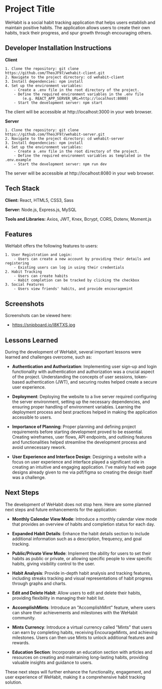 
# Project Title

WeHabit is a social habit tracking application that helps users establish and maintain positive habits. The application allows users to create their own habits, track their progress, and spur growth through encouraging others.
## Developer Installation Instructions

**Client**

    1. Clone the repository: git clone https://github.com/TheoJF97/wehabit-client.git
    2. Navigate to the project directory: cd wehabit-client
    3. Install dependencies: npm install
    4. Set up the environment variables:
        - Create a .env file in the root directory of the project.
        - Define the required environment variables in the .env file 
            (e.g. REACT_APP_SERVER_URL=http://localhost:8080)
        - Start the development server: npm start
The client will be accessible at http://localhost:3000 in your web browser.

**Server**

    1. Clone the repository: git clone https://github.com/TheoJF97/wehabit-server.git
    2. Navigate to the project directory: cd wehabit-server
    3. Install dependencies: npm install
    4. Set up the environment variables:
        - Create a .env file in the root directory of the project.
        - Define the required environment variables as templated in the .env.example 
        - Start the development server: npm run dev
The server will be accessible at http://localhost:8080 in your web browser.



## Tech Stack

**Client:** React, HTML5, CSS3, Sass

**Server:** Node.js, Express.js, MySQL

**Tools and Libraries:** Axios, JWT, Knex, Bcrypt, CORS, Dotenv, Moment.js


## Features

WeHabit offers the following features to users:

    1. User Registration and Login:
        - Users can create a new account by providing their details and registering
        - Existing users can log in using their credentials
    2. Habit Tracking
        - Users can create habits 
        - Habit completion can be tracked by clicking the checkbox
    3. Social Features
        - Users view friends' habits, and provide encouragemint
## Screenshots

Screenshots can be viewed here:
- https://snipboard.io/l8KTXS.jpg


## Lessons Learned

During the development of WeHabit, several important lessons were learned and challenges overcome, such as:

- **Authentication and Authorization**: Implementing user sign-up and login functionality with authentication and authorization was a crucial aspect of the project. Understanding the concepts of user sessions, token-based authentication (JWT), and securing routes helped create a secure user experience.

- **Deployment**: Deploying the website to a live server required configuring the server environment, setting up the necessary dependencies, and ensuring proper handling of environment variables. Learning the deployment process and best practices helped in making the application accessible to users.

- **Importance of Planning**: Proper planning and defining project requirements before starting development proved to be essential. Creating wireframes, user flows, API endpoints, and outlining features and functionalities helped streamline the development process and avoid unnecessary rework.

- **User Experience and Interface Design**: Designing a website with a focus on user experience and interface played a significant role in creating an intuitive and engaging application. I've mainly had web page designs already given to me via pdf/figma so creating the design itself was a challenge.


## Next Steps
The development of WeHabit does not stop here. Here are some planned next steps and future enhancements for the application:

- **Monthly Calendar View Mode**: Introduce a monthly calendar view mode that provides an overview of habits and completion status for each day.

- **Expanded Habit Details**: Enhance the habit details section to include additional information such as a description, frequency, and goal tracking.

- **Public/Private View Mode**: Implement the ability for users to set their habits as public or private, or allowing specific people to view specific habits, giving visibility control to the user.

- **Habit Analysis**: Provide in-depth habit analysis and tracking features, including streaks tracking and visual representations of habit progress through graphs and charts.

- **Edit and Delete Habit**: Allow users to edit and delete their habits, providing flexibility in managing their habit list.

- **AccomplishMints**: Introduce an "AccomplishMint" feature, where users can share their achievements and milestones with the WeHabit community.

- **Mints Currency**: Introduce a virtual currency called "Mints" that users can earn by completing habits, receiving EncourageMints, and achieving milestones. Users can then use Mints to unlock additional features and rewards.

- **Education Section**: Incorporate an education section with articles and resources on creating and maintaining long-lasting habits, providing valuable insights and guidance to users.

These next steps will further enhance the functionality, engagement, and user experience of WeHabit, making it a comprehensive habit tracking solution.